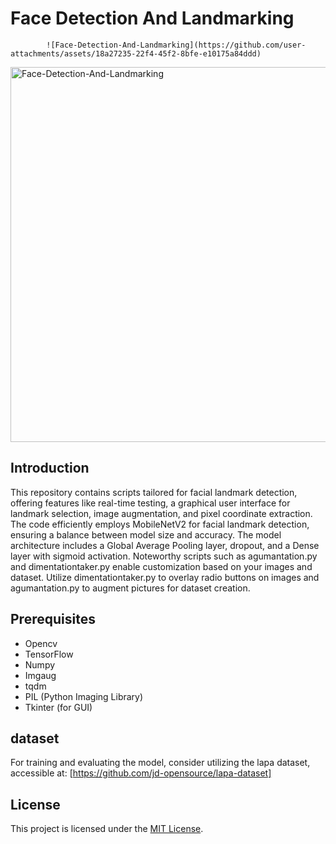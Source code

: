# Face Detection And Landmarking

            ![Face-Detection-And-Landmarking](https://github.com/user-attachments/assets/18a27235-22f4-45f2-8bfe-e10175a84ddd)
<img width="600" alt="Face-Detection-And-Landmarking" src="https://github.com/user-attachments/assets/ce9b4985-d876-498a-8f35-be574ca5cdad">



## Introduction

This repository contains scripts tailored for facial landmark detection, offering features like real-time testing, a graphical user interface for landmark selection, image augmentation, and pixel coordinate extraction. The code efficiently employs MobileNetV2 for facial landmark detection, ensuring a balance between model size and accuracy. The model architecture includes a Global Average Pooling layer, dropout, and a Dense layer with sigmoid activation. Noteworthy scripts such as agumantation.py and dimentationtaker.py enable customization based on your images and dataset. Utilize dimentationtaker.py to overlay radio buttons on images and agumantation.py to augment pictures for dataset creation.

## Prerequisites
- Opencv
- TensorFlow
- Numpy
- Imgaug
- tqdm
- PIL (Python Imaging Library)
- Tkinter (for GUI)


## dataset 
For training and evaluating the model, consider utilizing the lapa dataset, accessible at:
[https://github.com/jd-opensource/lapa-dataset]


## License
This project is licensed under the [MIT License](LICENSE).
